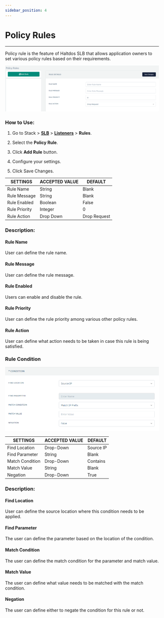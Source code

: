 ```yaml
---
sidebar_position: 4
---
```


# Policy Rules

---

Policy rule is the feature of Haltdos SLB that allows application owners to set various policy rules based on their  requirements. 

![Policy rule](/img/adc/policyrule.png)

### How to Use:

1. Go to Stack > [**SLB**](/adc/docs) > [**Listeners**](../../listeners/) > **Rules**.

2. Select the **Policy Rule**.

3. Click **Add Rule** button.

4. Configure your settings. 

5. Click Save Changes.

| SETTINGS      | ACCEPTED VALUE | DEFAULT      |
|---------------|----------------|--------------|
| Rule Name     | String         | Blank        |
| Rule Message  | String         | Blank        |
| Rule Enabled  | Boolean        | False        |
| Rule Priority | Integer        | 0            |
| Rule Action   | Drop Down      | Drop Request |

### Description:

#### Rule Name

User can define the rule name.

#### Rule Message

User can define the rule message.

#### Rule Enabled

Users can enable and disable the rule.

#### Rule Priority

User can define the rule priority among various other policy rules.

#### Rule Action

User can define what action needs to be taken in case this rule is being satisfied.

### Rule Condition

![Policy rule2](/img/adc/policyrule2.png)

| SETTINGS        | ACCEPTED VALUE | DEFAULT   |
|-----------------|----------------|-----------|
| Find Location   | Drop-Down      | Source IP |
| Find Parameter  | String         | Blank     |
| Match Condition | Drop-Down      | Contains  |
| Match Value     | String         | Blank     |
| Negation        | Drop-Down      | True      |

### Description:

#### Find Location

User can define the source location where this condition needs to be applied.

#### Find Parameter

The user can define the parameter based on the location of the condition.

#### Match Condition

The user can define the match condition for the parameter and match value.

#### Match Value

The user can define what value needs to be matched with the match condition.

#### Negation

The user can define either to negate the condition for this rule or not.